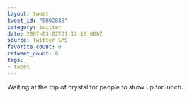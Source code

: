 ```yaml
---
layout: tweet
tweet_id: "5802848"
category: twitter
date: 2007-03-02T21:11:18.000Z
source: Twitter SMS
favorite_count: 0
retweet_count: 0
tags:
- tweet
---
```


Waiting at the top of crystal for people to show up for lunch.
